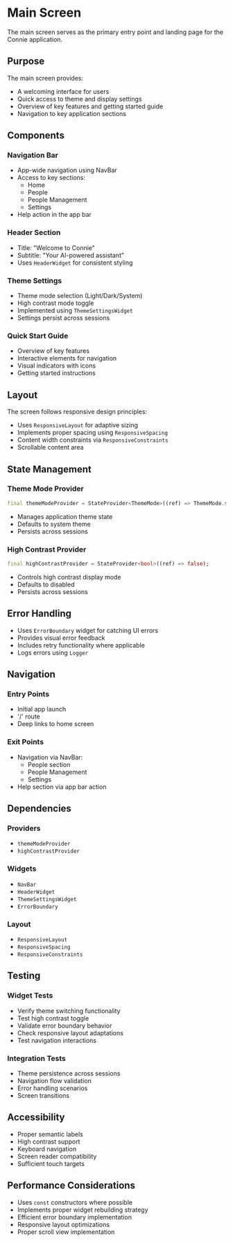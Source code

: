 # Main Screen

The main screen serves as the primary entry point and landing page for the Connie application.

## Purpose

The main screen provides:
- A welcoming interface for users
- Quick access to theme and display settings
- Overview of key features and getting started guide
- Navigation to key application sections

## Components

### Navigation Bar
- App-wide navigation using NavBar
- Access to key sections:
  - Home
  - People
  - People Management
  - Settings
- Help action in the app bar

### Header Section
- Title: "Welcome to Connie"
- Subtitle: "Your AI-powered assistant"
- Uses `HeaderWidget` for consistent styling

### Theme Settings
- Theme mode selection (Light/Dark/System)
- High contrast mode toggle
- Implemented using `ThemeSettingsWidget`
- Settings persist across sessions

### Quick Start Guide
- Overview of key features
- Interactive elements for navigation
- Visual indicators with icons
- Getting started instructions

## Layout

The screen follows responsive design principles:
- Uses `ResponsiveLayout` for adaptive sizing
- Implements proper spacing using `ResponsiveSpacing`
- Content width constraints via `ResponsiveConstraints`
- Scrollable content area

## State Management

### Theme Mode Provider
```dart
final themeModeProvider = StateProvider<ThemeMode>((ref) => ThemeMode.system);
```
- Manages application theme state
- Defaults to system theme
- Persists across sessions

### High Contrast Provider
```dart
final highContrastProvider = StateProvider<bool>((ref) => false);
```
- Controls high contrast display mode
- Defaults to disabled
- Persists across sessions

## Error Handling

- Uses `ErrorBoundary` widget for catching UI errors
- Provides visual error feedback
- Includes retry functionality where applicable
- Logs errors using `Logger`

## Navigation

### Entry Points
- Initial app launch
- '/' route
- Deep links to home screen

### Exit Points
- Navigation via NavBar:
  - People section
  - People Management
  - Settings
- Help section via app bar action

## Dependencies

### Providers
- `themeModeProvider`
- `highContrastProvider`

### Widgets
- `NavBar`
- `HeaderWidget`
- `ThemeSettingsWidget`
- `ErrorBoundary`

### Layout
- `ResponsiveLayout`
- `ResponsiveSpacing`
- `ResponsiveConstraints`

## Testing

### Widget Tests
- Verify theme switching functionality
- Test high contrast toggle
- Validate error boundary behavior
- Check responsive layout adaptations
- Test navigation interactions

### Integration Tests
- Theme persistence across sessions
- Navigation flow validation
- Error handling scenarios
- Screen transitions

## Accessibility

- Proper semantic labels
- High contrast support
- Keyboard navigation
- Screen reader compatibility
- Sufficient touch targets

## Performance Considerations

- Uses `const` constructors where possible
- Implements proper widget rebuilding strategy
- Efficient error boundary implementation
- Responsive layout optimizations
- Proper scroll view implementation 